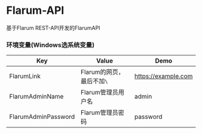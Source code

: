 # Flarum-API
 基于Flarum REST-API开发的FlarumAPI
### 环境变量(Windows选系统变量)

| Key | Value | Demo |
| --- | --- | --- |
| FlarumLink | Flarum的网页，最后不加`\` | https://example.com |
| FlarumAdminName | Flarum管理员用户名 | admin |
| FlarumAdminPassword | Flarum管理员密码 | password |